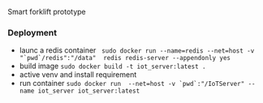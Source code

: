 Smart forklift prototype

### Deployment
- launc a redis container ``` sudo docker run --name=redis --net=host -v "`pwd`/redis":"/data"  redis redis-server --appendonly yes``` 
- build image ``` sudo docker build -t iot_server:latest .  ```
- active venv and install requirement
- run container ``` sudo docker run  --net=host -v `pwd`:"/IoTServer" --name iot_server iot_server:latest ```
